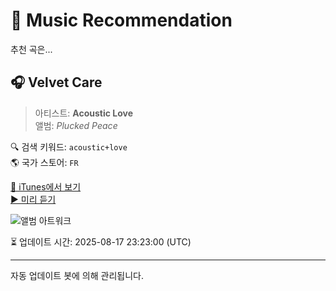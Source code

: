 
# 🎵 Music Recommendation

추천 곡은...

## 🎧 Velvet Care  
> 아티스트: **Acoustic Love**  
> 앨범: _Plucked Peace_  

🔍 검색 키워드: `acoustic+love`  
🌎 국가 스토어: `FR`

[🔗 iTunes에서 보기](https://music.apple.com/fr/album/velvet-care/1763317163?i=1763317186&uo=4)  
[▶️ 미리 듣기](https://audio-ssl.itunes.apple.com/itunes-assets/AudioPreview221/v4/9a/d6/ba/9ad6ba7b-484d-4d29-d1fb-dc13d3afad2d/mzaf_10438130752725233614.plus.aac.p.m4a)

![앨범 아트워크](https://is1-ssl.mzstatic.com/image/thumb/Music221/v4/35/2b/be/352bbe8d-9b4b-f5e0-9d19-657345135066/cover.jpg/100x100bb.jpg)

⏳ 업데이트 시간: 2025-08-17 23:23:00 (UTC)

---
자동 업데이트 봇에 의해 관리됩니다.
